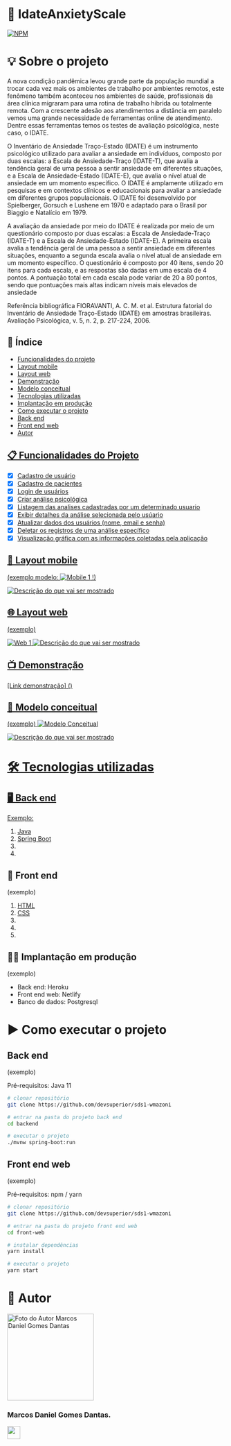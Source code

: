 # 🚀 IdateAnxietyScale

[![NPM](https://img.shields.io/npm/l/react)](https://github.com/mdanieldantas/IdateAnxietyScale/blob/feature/add-project-description/LICENSE)

# 💡 Sobre o projeto

A nova condição pandêmica levou grande parte da população mundial a trocar cada vez mais os ambientes de trabalho por ambientes remotos, este fenômeno também aconteceu nos ambientes de saúde, profissionais da área clínica migraram para uma rotina de trabalho hibrida ou totalmente remota. Com a crescente adesão aos atendimentos a distância em paralelo vemos uma grande necessidade de ferramentas online de atendimento. Dentre essas ferramentas temos os testes de avaliação psicológica, neste caso, o IDATE.

O Inventário de Ansiedade Traço-Estado (IDATE) é um instrumento psicológico utilizado para avaliar a ansiedade em indivíduos, composto por duas escalas: a Escala de Ansiedade-Traço (IDATE-T), que avalia a tendência geral de uma pessoa a sentir ansiedade em diferentes situações, e a Escala de Ansiedade-Estado (IDATE-E), que avalia o nível atual de ansiedade em um momento específico. O IDATE é amplamente utilizado em pesquisas e em contextos clínicos e educacionais para avaliar a ansiedade em diferentes grupos populacionais. O IDATE foi desenvolvido por Spielberger, Gorsuch e Lushene em 1970 e adaptado para o Brasil por Biaggio e Natalício em 1979.

A avaliação da ansiedade por meio do IDATE é realizada por meio de um questionário composto por duas escalas: a Escala de Ansiedade-Traço (IDATE-T) e a Escala de Ansiedade-Estado (IDATE-E). A primeira escala avalia a tendência geral de uma pessoa a sentir ansiedade em diferentes situações, enquanto a segunda escala avalia o nível atual de ansiedade em um momento específico. O questionário é composto por 40 itens, sendo 20 itens para cada escala, e as respostas são dadas em uma escala de 4 pontos. A pontuação total em cada escala pode variar de 20 a 80 pontos, sendo que pontuações mais altas indicam níveis mais elevados de ansiedade

Referência bibliográfica
FIORAVANTI, A. C. M. et al. Estrutura fatorial do Inventário de Ansiedade Traço-Estado (IDATE) em amostras brasileiras. Avaliação Psicológica, v. 5, n. 2, p. 217-224, 2006.

## 📑 Índice

- <a href="#📋-funcionalidades-do-projeto">Funcionalidades do projeto
- <a href="#📱-layout-mobile">Layout mobile
- <a href="#🌐-layout-web">Layout web
- <a href="#📺-demonstração"> Demonstração
- <a href="#🧠-modelo-conceitual">Modelo conceitual
- <a href="#🛠️-tecnologias-utilizadas">Tecnologias utilizadas
- <a href="#👨‍💼-implantação-em-produção">Implantação em produção
- <a href="#▶️-como-executar-o-projeto">Como executar o projeto
- <a href="#🖥️-back-end"> Back end
- <a href="#🎨-front-end">Front end web
- <a href="#👤-autor">Autor

## 📋 Funcionalidades do Projeto

- [x] Cadastro de usuário
- [x] Cadastro de pacientes
- [x] Login de usuários
- [x] Criar análise psicológica
- [x] Listagem das analises cadastradas por um determinado usuario
- [x] Exibir detalhes da análise selecionada pelo usúario
- [x] Atualizar dados dos usuários (nome, email e senha)
- [x] Deletar os registros de uma análise específico
- [x] Visualização gráfica com as informações coletadas pela aplicação

## 📱 Layout mobile

(exemplo modelo: ![Mobile 1](https://github.com/acenelio/assets/raw/main/sds1/mobile1.png) !)

![Descrição do que vai ser mostrado](./assets/)

## 🌐 Layout web

(exemplo)

![Web 1](https://github.com/acenelio/assets/raw/main/sds1/web1.png)
![Descrição do que vai ser mostrado](./assets/)

## 📺 Demonstração

[Link demonstração] ()

## 🧠 Modelo conceitual

(exemplo)
![Modelo Conceitual](https://github.com/acenelio/assets/raw/main/sds1/modelo-conceitual.png)

![Descrição do que vai ser mostrado](./assets/)

# 🛠️ Tecnologias utilizadas

## 🖥️ Back end

Exemplo:

1. [Java](https://www.java.com/pt-BR/)
2. [Spring Boot]()
3. []()
4. []()

## 🎨 Front end

(exemplo)

1. [HTML](https://developer.mozilla.org/pt-BR/docs/Web/HTML/Element)
2. [CSS](https://developer.mozilla.org/en-US/docs/Learn/Getting_started_with_the_web/CSS_basics)
3. []()
4. []()
5. []()

## 👨‍💼 Implantação em produção

(exemplo)

- Back end: Heroku
- Front end web: Netlify
- Banco de dados: Postgresql

# ▶️ Como executar o projeto

## Back end

(exemplo)

Pré-requisitos: Java 11

```bash
# clonar repositório
git clone https://github.com/devsuperior/sds1-wmazoni

# entrar na pasta do projeto back end
cd backend

# executar o projeto
./mvnw spring-boot:run
```

## Front end web

(exemplo)

Pré-requisitos: npm / yarn

```bash
# clonar repositório
git clone https://github.com/devsuperior/sds1-wmazoni

# entrar na pasta do projeto front end web
cd front-web

# instalar dependências
yarn install

# executar o projeto
yarn start
```

# 👤 Autor

<img src="./assets/fotoDanielDantas.png" alt="Foto do Autor Marcos Daniel Gomes Dantas" width="200px">

### Marcos Daniel Gomes Dantas.

[<img src="https://github.com/linkedin.png" width="30" height="30">](https://www.linkedin.com/in/seuperfil)
